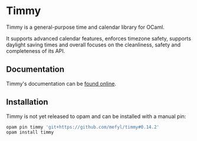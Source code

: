 # Timmy

Timmy is a general-purpose time and calendar library for OCaml.

It supports advanced calendar features, enforces timezone safety,
supports daylight saving times and overall focuses on the cleanliness,
safety and completeness of its API.

## Documentation

Timmy's documentation can be [found
online](https://mefyl.github.io/timmy).

## Installation

Timmy is not yet released to opam and can be installed with a manual
pin:

```sh
opam pin timmy 'git+https://github.com/mefyl/timmy#0.14.2'
opam install timmy
```
